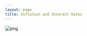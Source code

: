 ```yaml
---
layout: page
title: Inflation and Interest Rates
---
```



    
![png](images/inflation-and-interest-rates_4_0.png)
    

